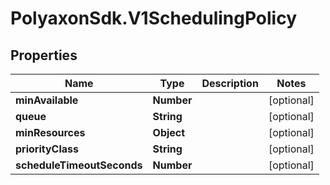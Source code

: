 # PolyaxonSdk.V1SchedulingPolicy

## Properties

Name | Type | Description | Notes
------------ | ------------- | ------------- | -------------
**minAvailable** | **Number** |  | [optional] 
**queue** | **String** |  | [optional] 
**minResources** | **Object** |  | [optional] 
**priorityClass** | **String** |  | [optional] 
**scheduleTimeoutSeconds** | **Number** |  | [optional] 


